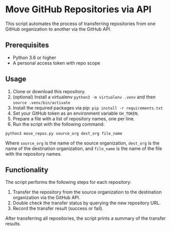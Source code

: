 # Move GitHub Repositories via API

This script automates the process of transferring repositories from one GitHub organization to another via the GitHub API.

## Prerequisites

* Python 3.6 or higher
* A personal access token with repo scope

## Usage

1. Clone or download this repository.
2. (optional) Install a virtualenv `python3 -m virtualenv .venv` and then
   `source .venv/bin/activate`
3. Install the required packages via pip: `pip install -r requirements.txt`
4. Set your GitHub token as an environment variable `GH_TOKEN`.
5. Prepare a file with a list of repository names, one per line.
6. Run the script with the following command:

```
python3 move_repos.py source_org dest_org file_name
```

Where `source_org` is the name of the source organization, `dest_org` is the name of the destination organization, and `file_name` is the name of the file with the repository names.

## Functionality

The script performs the following steps for each repository:

1. Transfer the repository from the source organization to the destination organization via the GitHub API.
2. Double check the transfer status by querying the new repository URL.
3. Record the transfer result (success or fail).

After transferring all repositories, the script prints a summary of the transfer results.
